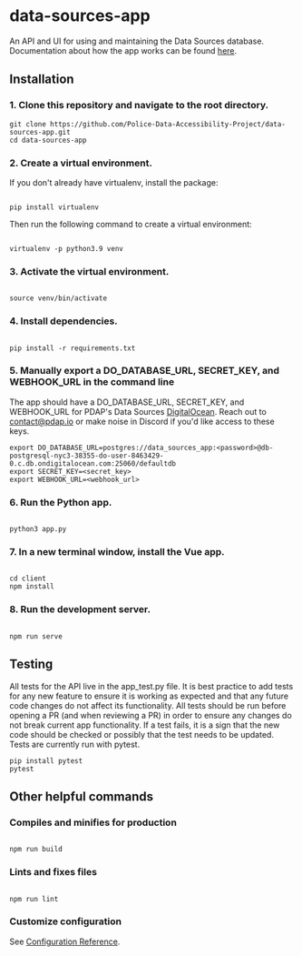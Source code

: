 # data-sources-app

An API and UI for using and maintaining the Data Sources database. Documentation about how the app works can be found [here](https://docs.pdap.io/api/introduction).

## Installation

### 1. Clone this repository and navigate to the root directory.

```
git clone https://github.com/Police-Data-Accessibility-Project/data-sources-app.git
cd data-sources-app
```

### 2. Create a virtual environment.

If you don't already have virtualenv, install the package:

```

pip install virtualenv

```

Then run the following command to create a virtual environment:

```

virtualenv -p python3.9 venv

```

### 3. Activate the virtual environment.

```

source venv/bin/activate

```

### 4. Install dependencies.

```

pip install -r requirements.txt

```

### 5. Manually export a DO_DATABASE_URL, SECRET_KEY, and WEBHOOK_URL in the command line

The app should have a DO_DATABASE_URL, SECRET_KEY, and WEBHOOK_URL for PDAP's Data Sources [DigitalOcean](https://digitalocean.com/). Reach out to contact@pdap.io or make noise in Discord if you'd like access to these keys.

```
export DO_DATABASE_URL=postgres://data_sources_app:<password>@db-postgresql-nyc3-38355-do-user-8463429-0.c.db.ondigitalocean.com:25060/defaultdb
export SECRET_KEY=<secret_key>
export WEBHOOK_URL=<webhook_url>

```

### 6. Run the Python app.

```

python3 app.py

```

### 7. In a new terminal window, install the Vue app.

```

cd client
npm install

```

### 8. Run the development server.

```

npm run serve

```

## Testing

All tests for the API live in the app_test.py file. It is best practice to add tests for any new feature to ensure it is working as expected and that any future code changes do not affect its functionality. All tests should be run before opening a PR (and when reviewing a PR) in order to ensure any changes do not break current app functionality. If a test fails, it is a sign that the new code should be checked or possibly that the test needs to be updated. Tests are currently run with pytest.

```
pip install pytest
pytest

```

## Other helpful commands

### Compiles and minifies for production

```

npm run build

```

### Lints and fixes files

```

npm run lint

```

### Customize configuration

See [Configuration Reference](https://cli.vuejs.org/config/).

```

```
